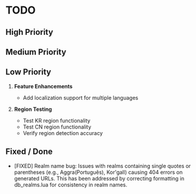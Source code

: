 # TODO

## High Priority


## Medium Priority


## Low Priority

1. **Feature Enhancements**
   - Add localization support for multiple languages

2. **Region Testing**
   - Test KR region functionality
   - Test CN region functionality
   - Verify region detection accuracy

## Fixed / Done

- [FIXED] Realm name bug: Issues with realms containing single quotes or parentheses (e.g., Aggra(Português), Kor'gall) causing 404 errors on generated URLs. This has been addressed by correcting formatting in db_realms.lua for consistency in realm names.
